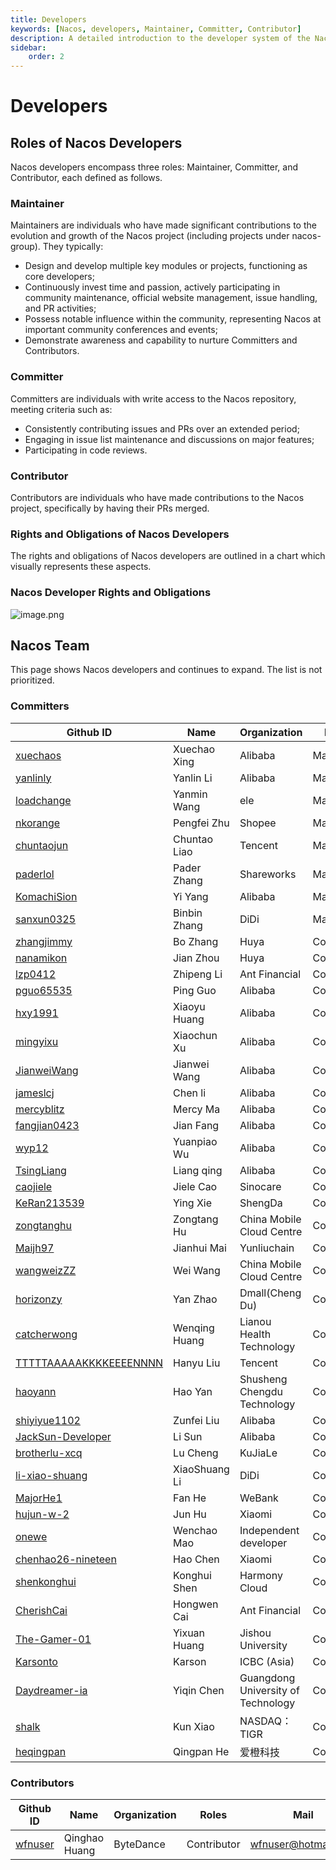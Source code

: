 ```yaml
---
title: Developers
keywords: [Nacos, developers, Maintainer, Committer, Contributor]
description: A detailed introduction to the developer system of the Nacos project, including definitions, rights, and obligations of roles such as Maintainer, Committer, and Contributor, along with showcasing key members of the development team, highlighting the responsibilities and contributions recognized in open-source projects.
sidebar:
    order: 2
---
```


# Developers

## Roles of Nacos Developers

Nacos developers encompass three roles: Maintainer, Committer, and Contributor, each defined as follows.

### Maintainer

Maintainers are individuals who have made significant contributions to the evolution and growth of the Nacos project (including projects under nacos-group). They typically:

- Design and develop multiple key modules or projects, functioning as core developers;
- Continuously invest time and passion, actively participating in community maintenance, official website management, issue handling, and PR activities;
- Possess notable influence within the community, representing Nacos at important community conferences and events;
- Demonstrate awareness and capability to nurture Committers and Contributors.

### Committer

Committers are individuals with write access to the Nacos repository, meeting criteria such as:

- Consistently contributing issues and PRs over an extended period;
- Engaging in issue list maintenance and discussions on major features;
- Participating in code reviews.

### Contributor

Contributors are individuals who have made contributions to the Nacos project, specifically by having their PRs merged.

### Rights and Obligations of Nacos Developers

The rights and obligations of Nacos developers are outlined in a chart which visually represents these aspects.

### Nacos Developer Rights and Obligations

![image.png](https://cdn.nlark.com/yuque/0/2019/png/333810/1560152742873-65f7dbcb-38cf-4840-aa9c-5c6cfa926cec.png#align=left&display=inline&height=502&name=image.png&originHeight=751&originWidth=1113&size=235532&status=done&width=744)

## Nacos Team

This page shows Nacos developers and continues to expand. The list is not prioritized.

### Committers

| Github ID                                       | Name          | Organization | Roles      | Mail                                                         |
|------------------------------------------------ |---------------| ------------ | -----------| ------------------------------------------------------------ |
| [xuechaos](https://github.com/xuechaos)         | Xuechao Xing  | Alibaba      | Maintainer | xingxuechao@alibaba-inc.com                                  |
| [yanlinly](https://github.com/yanlinly)         | Yanlin Li     | Alibaba      | Maintainer | yan.lin2009@163.com                                          |
| [loadchange](https://github.com/loadchange)     | Yanmin Wang   | ele          | Maintainer | wym177771@alibaba-inc.com                                    |
| [nkorange](https://github.com/nkorange)         | Pengfei Zhu   | Shopee       | Maintainer | zpf.073@gmail.com                                            |
| [chuntaojun](https://github.com/chuntaojun)     | Chuntao Liao  | Tencent      | Maintainer | liaochuntao@live.com                                         |
| [paderlol](https://github.com/paderlol)         | Pader Zhang   | Shareworks   | Maintainer | huangbbbaihao@gmail.com                                      |
| [KomachiSion](https://github.com/KomachiSion)   | Yi Yang       | Alibaba      | Maintainer | yangyi@apache.org                                            |
| [sanxun0325](https://github.com/sanxun0325)     | Binbin Zhang  | DiDi         | Maintainer | bbz17640380550@163.com                                       |
| [zhangjimmy](https://github.com/zhangjimmy)     | Bo Zhang      | Huya         | Committer  | zhangjimmy@foxmail.com                                       |
| [nanamikon](https://github.com/nanamikon)       | Jian Zhou     | Huya         | Committer  | nanamikon@gmail.com                                          |
| [lzp0412](https://github.com/lzp0412)           | Zhipeng Li    | Ant Financial| Committer  | 641785844@qq.com                                             |
| [pguo65535](https://github.com/pguo65535)       | Ping Guo      | Alibaba      | Committer  | guoping.gp@alibaba-inc.com                                   |
| [hxy1991](https://github.com/hxy1991)           | Xiaoyu Huang  | Alibaba      | Committer  | huangxiaoyu1018@gmail.com                                    |
| [mingyixu](https://github.com/mingyixu)         | Xiaochun Xu   | Alibaba      | Committer  | xiaochun.xxc@alibaba-inc.com                                 |
| [JianweiWang](https://github.com/JianweiWang)   | Jianwei Wang  | Alibaba      | Committer  | wangjianwei.nwpu@gmail.com                                   |
| [jameslcj](https://github.com/jameslcj)         | Chen li       | Alibaba      | Committer  | zhichen.lc@alibaba-inc.com                                   |
| [mercyblitz](https://github.com/mercyblitz)     | Mercy Ma      | Alibaba      | Committer  | taogu.mxx@alibaba-inc.com                                    |
| [fangjian0423](https://github.com/fangjian0423) | Jian Fang     | Alibaba      | Committer  | fangjian.fj@alibaba-inc.com                                  |
| [wyp12](https://github.com/wyp12)               | Yuanpiao Wu   | Alibaba      | Committer  | caogu.wyp@antfin.com                                         |
| [TsingLiang](https://github.com/TsingLiang)     | Liang qing    | Alibaba      | Committer  | qingliang.ql@alibaba-inc.com                                 |
| [caojiele](https://github.com/caojiele)         | Jiele Cao     | Sinocare     | Committer  | caojiele1225@126.com                                         | 
| [KeRan213539](https://github.com/KeRan213539)   | Ying Xie      | ShengDa      | Committer  | 213539@qq.com                                                |
| [zongtanghu](https://github.com/zongtanghu)     | Zongtang Hu   | China Mobile Cloud Centre | Committer | zongtanghu@hotmail.com                           |
| [Maijh97](https://github.com/Maijh97)           | Jianhui Mai   | Yunliuchain  | Committer | xiaomai_h@163.com                                             |
| [wangweizZZ](https://github.com/wangweizZZ)     | Wei Wang      | China Mobile Cloud Centre | Committer | wwfortunate@gmail.com                            |
| [horizonzy](https://github.com/horizonzy)       | Yan Zhao      | Dmall(Cheng Du)  | Committer | 1060026287@qq.com         |
| [catcherwong](https://github.com/catcherwong)   | Wenqing Huang | Lianou Health Technology | Committer| catcher_hwq@outlook.com |
| [TTTTTAAAAAKKKKEEEENNNN](https://github.com/TTTTTAAAAAKKKKEEEENNNN) | Hanyu Liu     | Tencent | Committer | tensai0lhy@gmail.com |
| [haoyann](https://github.com/haoyann)           | Hao Yan       | Shusheng Chengdu Technology | Committer | 1064645534@qq.com |
| [shiyiyue1102](https://github.com/shiyiyue1102) | Zunfei Liu    | Alibaba      | Committer | liuzunfei@gmail.com |
| [JackSun-Developer](https://github.com/JackSun-Developer) | Li Sun        | Alibaba  | Committer | yongyue.sl@alibaba-inc.com |
| [brotherlu-xcq](https://github.com/brotherlu-xcq) | Lu Cheng      | KuJiaLe | Committer | 1285823170@qq.com |
| [li-xiao-shuang](https://github.com/li-xiao-shuang) | XiaoShuang Li | DiDi | Committer | 644968328@qq.com |
| [MajorHe1](https://github.com/MajorHe1)         | Fan He        | WeBank       | Committer | 601023364@qq.com | 
| [hujun-w-2](https://github.com/hujun-w-2)       | Jun Hu        | Xiaomi       | Committer | 510830970@qq.com |
| [onewe](https://github.com/onewe)               | Wenchao Mao   | Independent developer| Committer | 2583021406@qq.com |
| [chenhao26-nineteen](https://github.com/chenhao26-nineteen)| Hao Chen      | Xiaomi | Committer | hashmap2018@163.com |
| [shenkonghui](https://github.com/shenkonghui)   | Konghui Shen  | Harmony Cloud| Committer | shenkh1992@gmail.com |
| [CherishCai](https://github.com/CherishCai)     | Hongwen Cai   | Ant Financial| Committer | 785427346@qq.com |
| [The-Gamer-01](https://github.com/The-Gamer-01) | Yixuan Huang  | Jishou University | Committer | 19974361760@163.com |
| [Karsonto](https://github.com/karsonto)         | Karson        | ICBC (Asia) | Committer | karsontao@hotmail.com |
| [Daydreamer-ia](https://github.com/Daydreamer-ia) | Yiqin Chen    | Guangdong University of Technology | Committer | 2296032269@qq.com  |
| [shalk](https://github.com/shalk) | Kun Xiao      | NASDAQ：TIGR | Committer | xshalk@163.com               |
| [heqingpan](https://github.com/heqingpan) | Qingpan He    | 爱橙科技 | Committer | heqingpan@126.com            |

### Contributors

| Github ID                                 | Name               | Organization                 | Roles       | Mail                      |
|-------------------------------------------|--------------------|------------------------------|-------------|---------------------------|
| [wfnuser](https://github.com/wfnuser)     | Qinghao Huang      | ByteDance                    | Contributor | wfnuser@hotmail.com       |
